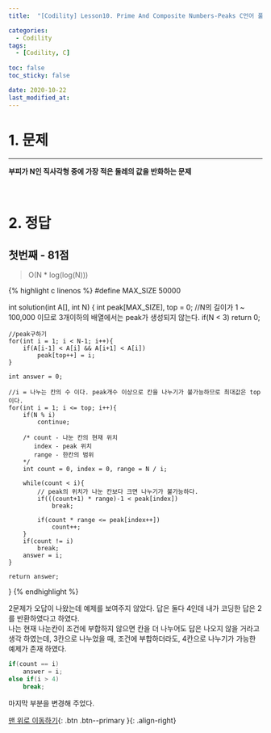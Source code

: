 ```yaml
---
title:  "[Codility] Lesson10. Prime And Composite Numbers-Peaks C언어 풀이" 

categories:
  - Codility
tags:
  - [Codility, C]
 
toc: false
toc_sticky: false

date: 2020-10-22
last_modified_at:
---
```

# 1. 문제
---
**부피가 N인 직사각형 중에 가장 적은 둘레의 값을 반화하는 문제**

<br>

# 2. 정답
## 첫번째 - 81점
> O(N * log(log(N)))

{% highlight c linenos %}
#define MAX_SIZE 50000

int solution(int A[], int N) {
    int peak[MAX_SIZE], top = 0;
    //N의 길이가 1 ~ 100,000 이므로 3개이하의 배열에서는 peak가 생성되지 않는다.
    if(N < 3)
        return 0;
    
    //peak구하기
    for(int i = 1; i < N-1; i++){
        if(A[i-1] < A[i] && A[i+1] < A[i])
            peak[top++] = i;
    }
    
    int answer = 0;
    
    //i = 나누는 칸의 수 이다. peak개수 이상으로 칸을 나누기가 불가능하므로 최대값은 top이다.
    for(int i = 1; i <= top; i++){
        if(N % i)
            continue;
        
        /* count - 나눈 칸의 현재 위치
           index - peak 위치
           range - 한칸의 범위
        */
        int count = 0, index = 0, range = N / i;
        
        while(count < i){
            // peak의 위치가 나눈 칸보다 크면 나누기가 불가능하다.
            if(((count+1) * range)-1 < peak[index])
                break;
                 
            if(count * range <= peak[index++])
                count++;
        }        
        if(count != i)
            break;
        answer = i;
    }
    
    return answer;
}
{% endhighlight %}

2문제가 오답이 나왔는데 예제를 보여주지 않았다. 답은 둘다 4인데 내가 코딩한 답은 2를 반환하였다고 하였다.   
나는 현재 나눈칸이 조건에 부합하지 않으면 칸을 더 나누어도 답은 나오지 않을 거라고 생각 하였는데, 3칸으로 나누었을 때, 조건에 부합하더라도, 4칸으로 나누기가 가능한 예제가 존재 하였다.

```cs
if(count == i)
    answer = i;
else if(i > 4)
    break;
```
마지막 부분을 변경해 주었다.
<br>

[맨 위로 이동하기](#){: .btn .btn--primary }{: .align-right}